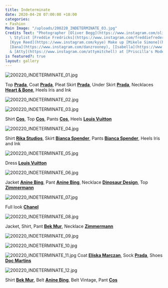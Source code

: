 ```yaml
---
title: Indeterminate
date: 2020-04-28 07:00:00 +10:00
categories:
- Fashion
Main Image: "/uploads/200220_INDETERMINATE_03.jpg"
Credits Text: "Photographer [Oliver Begg](https://www.instagram.com/oliver.begg/)
  \ Stylist [Freddie Fredricks](https://www.instagram.com/freddiefredericks/)                         \nHair
  [Kyye Reed](https://www.instagram.com/kyye) Make up [Mikele Simone](https://www.instagram.com/mikelesimonebeauty)\n\nMODELS
  [Dana](https://www.instagram.com/danzrooney), [Isabella](https://www.instagram.com/isabellaemmack)
  & [Atty](https://www.instagram.com/attymitchell) at [Priscilla's Models](https://www.instagram.com/priscillasmodels/)"
is featured?: true
layout: gallery
---
```


![200220_INDETERMINATE_01.jpg](/uploads/200220_INDETERMINATE_01.jpg)

Top **[Prada](https://www.instagram.com/prada/)**, Coat **[Prada](https://www.instagram.com/prada/)**, Pleat Skirt **[Prada](https://www.instagram.com/prada/)**, Under Skirt  **[Prada](https://www.instagram.com/prada/)**, Necklaces **[Heart & Bone](https://www.instagram.com/heartofbone_/)**, Heels Iris and Ink

![200220_INDETERMINATE_02.jpg](/uploads/200220_INDETERMINATE_02.jpg)


![200220_INDETERMINATE_03.jpg](/uploads/200220_INDETERMINATE_03.jpg)

Shirt **[Cos](https://www.instagram.com/cosstores/)**, Top **[Cos](https://www.instagram.com/cosstores/)**, Pants **[Cos](https://www.instagram.com/cosstores/)**, Heels **[Louis Vuitton](https://www.instagram.com/louisvuitton/)** 

![200220_INDETERMINATE_04.jpg](/uploads/200220_INDETERMINATE_04.jpg)

Shirt **[Rika Studios](https://www.instagram.com/rikastudios_/)**, Skirt **[Bianca Spender](https://www.instagram.com/biancaspender/)**, Pants **[Bianca Spender](https://www.instagram.com/biancaspender/)**, Heels Iris and Ink

![200220_INDETERMINATE_05.jpg](/uploads/200220_INDETERMINATE_05.jpg)

Dress **[Louis Vuitton](https://www.instagram.com/louisvuitton/)** 

![200220_INDETERMINATE_06.jpg](/uploads/200220_INDETERMINATE_06.jpg)

Jacket **[Anine Bing](https://www.instagram.com/aninebingofficial/)**, Pant **[Anine Bing](https://www.instagram.com/aninebingofficial/)**, Necklace **[Dinosaur Design](https://www.instagram.com/dinosaur_designs/)**, Top **[Zimmermann](https://www.instagram.com/zimmermann/)** 

![200220_INDETERMINATE_07.jpg](/uploads/200220_INDETERMINATE_07.jpg)

Full look **[Chanel](https://www.instagram.com/chanelofficial/)** 

![200220_INDETERMINATE_08.jpg](/uploads/200220_INDETERMINATE_08.jpg)

Jacket, Shirt, Pant **[Bek Mur](https://www.instagram.com/bekmur/)**, Necklace **[Zimmermann](https://www.instagram.com/zimmermann/)**
 
![200220_INDETERMINATE_09.jpg](/uploads/200220_INDETERMINATE_09.jpg)


![200220_INDETERMINATE_10.jpg](/uploads/200220_INDETERMINATE_10.jpg)

![200220_INDETERMINATE_11.jpg](/uploads/200220_INDETERMINATE_11.jpg)
Coat **[Eliska Marczan](https://www.instagram.com/eliska.marczan.label/)**, Sock **[Prada](https://www.instagram.com/prada/)**, Shoes  **[Doc Martins](https://www.instagram.com/drmartensofficial/)** 

![200220_INDETERMINATE_12.jpg](/uploads/200220_INDETERMINATE_12.jpg)

Shirt **[Bek Mur](https://www.instagram.com/bekmur/)**, Belt **[Anine Bing](https://www.instagram.com/aninebingofficial/)**, Belt  Vintage, Pant **[Cos](https://www.instagram.com/cosstores/)**
